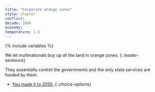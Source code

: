 ```yaml
---
title: "Corporate orange zones"
style: chapter
conflict: 
decade: 2040
economy: 
temperature: 1.9
---
```


{% include variables %}

We let multinationals buy up all the land in orange zones. 
{:.leader-sentence}

They essentially control the governments and the only state services are funded by them.

- [You made it to 2050.](part-page_2050-billionaire-saviours.html)
{:.choice-options}

